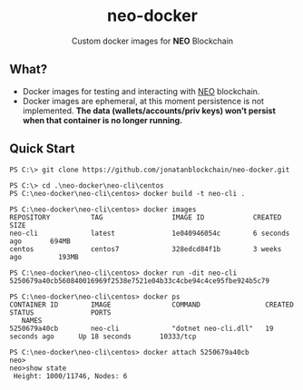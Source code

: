<h1 align="center">neo-docker</h1>

<p align="center">
  Custom docker images for <b>NEO</b> Blockchain
</p>

## What?

- Docker images for testing and interacting with [NEO](http://neo.org/) blockchain.
- Docker images are ephemeral, at this moment persistence is not implemented. **The data (wallets/accounts/priv keys) won’t persist when that container is no longer running.**

## Quick Start

```
PS C:\> git clone https://github.com/jonatanblockchain/neo-docker.git
```
```
PS C:\> cd .\neo-docker\neo-cli\centos
PS C:\neo-docker\neo-cli\centos> docker build -t neo-cli .
```
```
PS C:\neo-docker\neo-cli\centos> docker images
REPOSITORY          TAG                 IMAGE ID            CREATED             SIZE
neo-cli             latest              1e040946054c        6 seconds ago       694MB
centos              centos7             328edcd84f1b        3 weeks ago         193MB
```
```
PS C:\neo-docker\neo-cli\centos> docker run -dit neo-cli
5250679a40cb560840016969f2538e7521e04b33c4cbe94c4ce95fbe924b5c79
```
```
PS C:\neo-docker\neo-cli\centos> docker ps
CONTAINER ID        IMAGE               COMMAND                CREATED             STATUS              PORTS
   NAMES
5250679a40cb        neo-cli             "dotnet neo-cli.dll"   19 seconds ago      Up 18 seconds       10333/tcp
```
```
PS C:\neo-docker\neo-cli\centos> docker attach 5250679a40cb
neo>
neo>show state
 Height: 1000/11746, Nodes: 6
```

